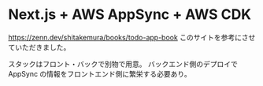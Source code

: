 # Next.js + AWS AppSync + AWS CDK

https://zenn.dev/shitakemura/books/todo-app-book
このサイトを参考にさせていただきました。

スタックはフロント・バックで別物で用意。
バックエンド側のデプロイで AppSync の情報をフロントエンド側に繁栄する必要あり。
